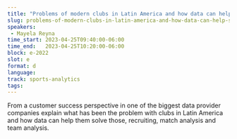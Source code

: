 ```yaml
---
title: "Problems of modern clubs in Latin America and how data can help solve them"
slug: problems-of-modern-clubs-in-latin-america-and-how-data-can-help-solve-them
speakers:
 - Mayela Reyna
time_start: 2023-04-25T09:40:00-06:00
time_end:   2023-04-25T10:20:00-06:00
block: e-2022
slot: e
format: d
language: 
track: sports-analytics
tags:
---
```


From a customer success perspective in one of the biggest data provider companies explain what has been the problem with clubs in Latin America and how data can help them solve those, recruiting, match analysis and team analysis.